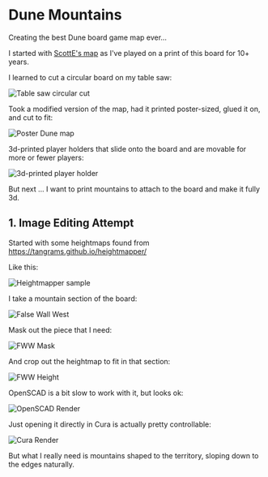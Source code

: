 # Dune Mountains

Creating the best Dune board game map ever...

I started with [ScottE's map](https://boardgamegeek.com/thread/531160/scotts-dune-build-project)
as I've played on a print of this board for 10+ years.

I learned to cut a circular board on my table saw:

![Table saw circular cut](0-map/wood-board.jpg)

Took a modified version of the map, had it printed poster-sized, glued it on, and cut to fit:

![Poster Dune map](0-map/wood-poster.jpg)

3d-printed player holders that slide onto the board and are movable for more or fewer players:

![3d-printed player holder](0-map/wood-player.jpg)

But next ... I want to print mountains to attach to the board and make it fully 3d.

## 1. Image Editing Attempt

Started with some heightmaps found from https://tangrams.github.io/heightmapper/

Like this:

![Heightmapper sample](1-image-editing/heightmapper-1722820530771-size512.png)

I take a mountain section of the board:

![False Wall West](0-map/fww-crop.jpg)

Mask out the piece that I need:

![FWW Mask](1-image-editing/dune-height-fww-mask.png)

And crop out the heightmap to fit in that section:

![FWW Height](1-image-editing/dune-height-fww.png)

OpenSCAD is a bit slow to work with it, but looks ok:

![OpenSCAD Render](1-image-editing/screen-scad.png)

Just opening it directly in Cura is actually pretty controllable:

![Cura Render](1-image-editing/screen-cura.png)

But what I really need is mountains shaped to the territory, sloping down to the edges naturally.

